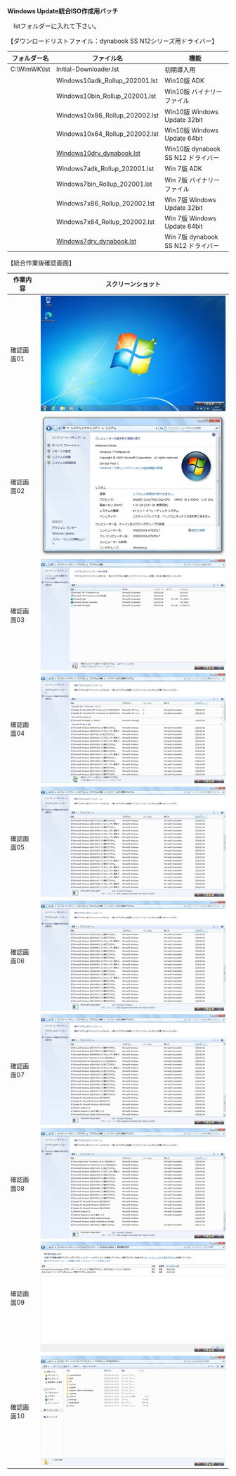 **Windows Update統合ISO作成用バッチ**  
  
　lstフォルダーに入れて下さい。
  
【ダウンロードリストファイル：dynabook SS N12シリーズ用ドライバー】  
  
| フォルダー名 | ファイル名                     | 機能                               |
| ------------ | ------------------------------ | ---------------------------------- |
| C:\WimWK\lst | Initial-Downloader.lst         | 初期導入用                         |
|              | Windows10adk_Rollup_202001.lst | Win10版 ADK                        |
|              | Windows10bin_Rollup_202001.lst | Win10版 バイナリーファイル         |
|              | Windows10x86_Rollup_202002.lst | Win10版 Windows Update 32bit       |
|              | Windows10x64_Rollup_202002.lst | Win10版 Windows Update 64bit       |
|              | [Windows10drv_dynabook.lst](https://github.com/office-itou/Windows/blob/master/Make_ISO_files/source/dynabook_SS_N12/Windows10drv_dynabook.lst)      | Win10版 dynabook SS N12 ドライバー |
|              | Windows7adk_Rollup_202001.lst  | Win 7版 ADK                        |
|              | Windows7bin_Rollup_202001.lst  | Win 7版 バイナリーファイル         |
|              | Windows7x86_Rollup_202002.lst  | Win 7版 Windows Update 32bit       |
|              | Windows7x64_Rollup_202002.lst  | Win 7版 Windows Update 64bit       |
|              | [Windows7drv_dynabook.lst](https://github.com/office-itou/Windows/blob/master/Make_ISO_files/source/dynabook_SS_N12/Windows7drv_dynabook.lst)       | Win 7版 dynabook SS N12 ドライバー |
  
【統合作業後確認画面】  
  
| 作業内容                       | スクリーンショット                          |
| ------------------------------ | ------------------------------------------- |
| 確認画面01                     | ![確認画面01](https://github.com/office-itou/Windows/blob/master/Make_ISO_files/source/dynabook_SS_N12/picture/ss001%20-%20DeskTop.jpg) |
| 確認画面02                     | ![確認画面02](https://github.com/office-itou/Windows/blob/master/Make_ISO_files/source/dynabook_SS_N12/picture/ss002%20-%20%E3%82%B7%E3%82%B9%E3%83%86%E3%83%A0.jpg) |
| 確認画面03                     | ![確認画面03](https://github.com/office-itou/Windows/blob/master/Make_ISO_files/source/dynabook_SS_N12/picture/ss003%20-%20%E3%83%97%E3%83%AD%E3%82%B0%E3%83%A9%E3%83%A0%E3%81%A8%E6%A9%9F%E8%83%BD.jpg) |
| 確認画面04                     | ![確認画面04](https://github.com/office-itou/Windows/blob/master/Make_ISO_files/source/dynabook_SS_N12/picture/ss004%20-%20%E3%82%A4%E3%83%B3%E3%82%B9%E3%83%88%E3%83%BC%E3%83%AB%E3%81%95%E3%82%8C%E3%81%9F%E6%9B%B4%E6%96%B0%E3%83%97%E3%83%AD%E3%82%B0%E3%83%A9%E3%83%A0.jpg) |
| 確認画面05                     | ![確認画面05](https://github.com/office-itou/Windows/blob/master/Make_ISO_files/source/dynabook_SS_N12/picture/ss005%20-%20%E3%82%A4%E3%83%B3%E3%82%B9%E3%83%88%E3%83%BC%E3%83%AB%E3%81%95%E3%82%8C%E3%81%9F%E6%9B%B4%E6%96%B0%E3%83%97%E3%83%AD%E3%82%B0%E3%83%A9%E3%83%A0.jpg) |
| 確認画面06                     | ![確認画面06](https://github.com/office-itou/Windows/blob/master/Make_ISO_files/source/dynabook_SS_N12/picture/ss006%20-%20%E3%82%A4%E3%83%B3%E3%82%B9%E3%83%88%E3%83%BC%E3%83%AB%E3%81%95%E3%82%8C%E3%81%9F%E6%9B%B4%E6%96%B0%E3%83%97%E3%83%AD%E3%82%B0%E3%83%A9%E3%83%A0.jpg) |
| 確認画面07                     | ![確認画面07](https://github.com/office-itou/Windows/blob/master/Make_ISO_files/source/dynabook_SS_N12/picture/ss007%20-%20%E3%82%A4%E3%83%B3%E3%82%B9%E3%83%88%E3%83%BC%E3%83%AB%E3%81%95%E3%82%8C%E3%81%9F%E6%9B%B4%E6%96%B0%E3%83%97%E3%83%AD%E3%82%B0%E3%83%A9%E3%83%A0.jpg) |
| 確認画面08                     | ![確認画面08](https://github.com/office-itou/Windows/blob/master/Make_ISO_files/source/dynabook_SS_N12/picture/ss008%20-%20%E3%82%A4%E3%83%B3%E3%82%B9%E3%83%88%E3%83%BC%E3%83%AB%E3%81%95%E3%82%8C%E3%81%9F%E6%9B%B4%E6%96%B0%E3%83%97%E3%83%AD%E3%82%B0%E3%83%A9%E3%83%A0.jpg) |
| 確認画面09                     | ![確認画面09](https://github.com/office-itou/Windows/blob/master/Make_ISO_files/source/dynabook_SS_N12/picture/ss009%20-%20%E6%9B%B4%E6%96%B0%E5%B1%A5%E6%AD%B4%E3%81%AE%E8%A1%A8%E7%A4%BA.jpg) |
| 確認画面10                     | ![確認画面10](https://github.com/office-itou/Windows/blob/master/Make_ISO_files/source/dynabook_SS_N12/picture/ss010%20-%20ConfigSetRoot.jpg) |
  
